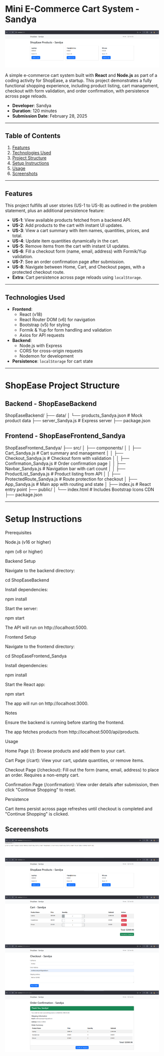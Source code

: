 # Mini E-Commerce Cart System - Sandya

![Project Screenshot](image-1.png)

A simple e-commerce cart system built with **React** and **Node.js** as part of a coding activity for ShopEase, a startup. This project demonstrates a fully functional shopping experience, including product listing, cart management, checkout with form validation, and order confirmation, with persistence across page reloads.

- **Developer**: Sandya  
- **Duration**: 120 minutes  
- **Submission Date**: February 28, 2025  

---

## Table of Contents
1. [Features](#features)
2. [Technologies Used](#technologies-used)
3. [Project Structure](#project-structure)
4. [Setup Instructions](#setup-instructions)
5. [Usage](#usage)
6. [Screenshots](#screenshots)

---

## Features
This project fulfills all user stories (US-1 to US-8) as outlined in the problem statement, plus an additional persistence feature:

- **US-1**: View available products fetched from a backend API.  
- **US-2**: Add products to the cart with instant UI updates.  
- **US-3**: View a cart summary with item names, quantities, prices, and total.  
- **US-4**: Update item quantities dynamically in the cart.  
- **US-5**: Remove items from the cart with instant UI updates.  
- **US-6**: Fill a checkout form (name, email, address) with Formik/Yup validation.  
- **US-7**: See an order confirmation page after submission.  
- **US-8**: Navigate between Home, Cart, and Checkout pages, with a protected checkout route.  
- **Extra**: Cart persistence across page reloads using `localStorage`.

---

## Technologies Used
- **Frontend**:  
  - React (v18)  
  - React Router DOM (v6) for navigation  
  - Bootstrap (v5) for styling  
  - Formik & Yup for form handling and validation  
  - Axios for API requests  
- **Backend**:  
  - Node.js with Express  
  - CORS for cross-origin requests  
  - Nodemon for development  
- **Persistence**: `localStorage` for cart state  

---

# ShopEase Project Structure

## Backend - ShopEaseBackend
ShopEaseBackend/
├── data/
│   └── products_Sandya.json       # Mock product data
├── server_Sandya.js               # Express server
├── package.json

## Frontend - ShopEaseFrontend_Sandya

ShopEaseFrontend_Sandya/
├── src/
│   ├── components/
│   │   ├── Cart_Sandya.js         # Cart summary and management
│   │   ├── Checkout_Sandya.js     # Checkout form with validation
│   │   ├── Confirmation_Sandya.js # Order confirmation page
│   │   ├── Navbar_Sandya.js       # Navigation bar with cart count
│   │   ├── ProductList_Sandya.js  # Product listing from API
│   │   ├── ProtectedRoute_Sandya.js # Route protection for checkout
│   ├── App_Sandya.js              # Main app with routing and state
│   ├── index.js                   # React entry point
├── public/
│   └── index.html                 # Includes Bootstrap Icons CDN
├── package.json



---

# Setup Instructions

Prerequisites

Node.js (v16 or higher)

npm (v8 or higher)

Backend Setup

Navigate to the backend directory:

cd ShopEaseBackend

Install dependencies:

npm install

Start the server:

npm start

The API will run on http://localhost:5000.

Frontend Setup

Navigate to the frontend directory:

cd ShopEaseFrontend_Sandya

Install dependencies:

npm install

Start the React app:

npm start

The app will run on http://localhost:3000.

Notes

Ensure the backend is running before starting the frontend.

The app fetches products from http://localhost:5000/api/products.

Usage

Home Page (/): Browse products and add them to your cart.

Cart Page (/cart): View your cart, update quantities, or remove items.

Checkout Page (/checkout): Fill out the form (name, email, address) to place an order. Requires a non-empty cart.

Confirmation Page (/confirmation): View order details after submission, then click "Continue Shopping" to reset.

Persistence

Cart items persist across page refreshes until checkout is completed and "Continue Shopping" is clicked.

## Scereenshots

![API OUTPUT](image.png)
![Home](image-1.png)
![Cart](image-2.png)
![Checkout Page](image-3.png)
![Order Confirmation](image-4.png)